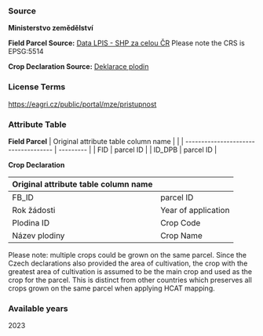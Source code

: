 ### Source
**Ministerstvo zemědělství**

**Field Parcel Source:** [Data LPIS - SHP za celou ČR](https://eagri.cz/public/portal/mze/farmar/LPIS/export-lpis-rocni-shp)
Please note the CRS is EPSG:5514

**Crop Declaration Source:** [Deklarace plodin](https://eagri.cz/public/portal/mze/farmar/LPIS/deklarace-plodin)

### License Terms
https://eagri.cz/public/portal/mze/pristupnost

### Attribute Table
**Field Parcel**
| Original attribute table column name |           |
| ------------------------------------ | --------- |
| FID | parcel ID |
| ID_DPB | parcel ID |


**Crop Declaration**

| Original attribute table column name |           |
| ------------------------------------ | --------- |
| FB_ID | parcel ID |
| Rok žádosti | Year of application |
| Plodina ID | Crop Code |
| Název plodiny | Crop Name |

Please note: multiple crops could be grown on the same parcel. Since the Czech declarations also provided the area of cultivation, the crop with the greatest area of cultivation is assumed to be the main crop and used as the crop for the parcel. This is distinct from other countries which preserves all crops grown on the same parcel when applying HCAT mapping.

### Available years
2023